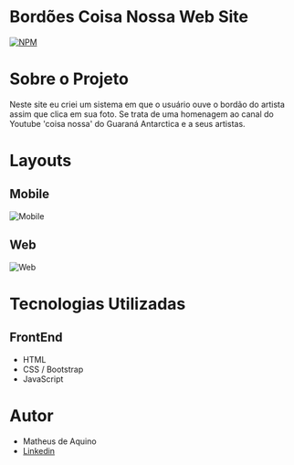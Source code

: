 # Bordões Coisa Nossa Web Site
[![NPM](http://img.shields.io/npm/l/react)](https://github.com/MatheusDeAquino/Bordoes-Coisa-Nossa-Web-Site/blob/main/LICENSE)

# Sobre o Projeto
Neste site eu criei um sistema em que o usuário ouve o bordão do artista assim que clica em sua foto. Se trata de uma homenagem ao canal do Youtube 'coisa nossa' do Guaraná Antarctica e a seus artistas.

# Layouts
## Mobile
![Mobile](https://github.com/MatheusDeAquino/Bordoes-Coisa-Nossa-Web-Site/blob/main/Readme%20assets/mobile%20bordoes%20coisa%20nossa%20web%20site.gif)
## Web
![Web](https://github.com/MatheusDeAquino/Bordoes-Coisa-Nossa-Web-Site/blob/main/Readme%20assets/web%20bordoes%20coisa%20nossa%20web%20site.gif)

# Tecnologias Utilizadas
## FrontEnd
- HTML
- CSS / Bootstrap
- JavaScript

# Autor
- Matheus de Aquino
- <a href='https://www.linkedin.com/in/matheus-de-aquino/'>Linkedin</a>
